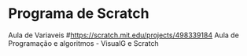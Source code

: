 # Programa de Scratch
Aula de Variaveis
#https://scratch.mit.edu/projects/498339184
Aula de Programação e algoritmos - VisualG e Scratch
